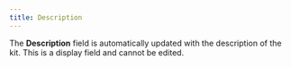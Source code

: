 ```yaml
---
title: Description
---
```



The **Description** field is automatically updated with the description of the kit. This is a display field and cannot be edited.
